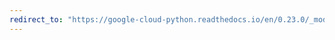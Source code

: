 ```yaml
---
redirect_to: "https://google-cloud-python.readthedocs.io/en/0.23.0/_modules/google/cloud/spanner/instance.html"
---
```

